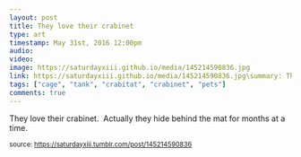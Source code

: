 ```yaml
---
layout: post
title: They love their crabinet 
type: art
timestamp: May 31st, 2016 12:00pm
audio: 
video: 
image: https://saturdayxiii.github.io/media/145214590836.jpg
link: https://saturdayxiii.github.io/media/145214590836.jpg\summary: They love their crabinet. Actually they hide behind the mat for months at a time.
tags: ["cage", "tank", "crabitat", "crabinet", "pets"]
comments: true
---
```


They love their crabinet.  Actually they hide behind the mat for months at a time.
 
  
<small>source: https://saturdayxiii.tumblr.com/post/145214590836</small>